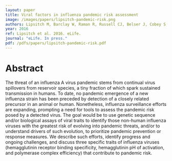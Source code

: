 ```yaml
---
layout: paper
title: Viral factors in influenza pandemic risk assessment
image: /images/papers/lipsitch-pandemic-risk.png
authors: Lipsitch M, Barclay W, Raman R, Russell CJ, Belser J, Cobey S, Kasson P, Lloyd-Smith JO, Maurer-Stroh S, Riley S, Beauchemin C, Bedford T, Friedrich TC, Handel A, Herfst S, Murcia P, Roche B, Wilke CO, Russell C.
year: 2016
ref: Lipsitch et al. 2016. eLife.
journal: "eLife. In press."
pdf: /pdfs/papers/lipsitch-pandemic-risk.pdf
---
```


# Abstract

The threat of an influenza A virus pandemic stems from continual virus spillovers from reservoir species, a tiny fraction of which spark sustained transmission in humans. To date, no pandemic emergence of a new influenza strain has been preceded by detection of a closely related precursor in an animal or human. Nonetheless, influenza surveillance efforts are expanding, prompting a need for tools to assess the pandemic risk posed by a detected virus. The goal would be to use genetic sequence and/or biological assays of viral traits to identify those non-human influenza viruses with the greatest risk of evolving into pandemic threats, and/or to understand drivers of such evolution, to prioritize pandemic prevention or response measures. We describe such efforts, identify progress and ongoing challenges, and discuss three specific traits of influenza viruses (hemagglutinin receptor binding specificity, hemagglutinin pH of activation, and polymerase complex efficiency) that contribute to pandemic risk.
